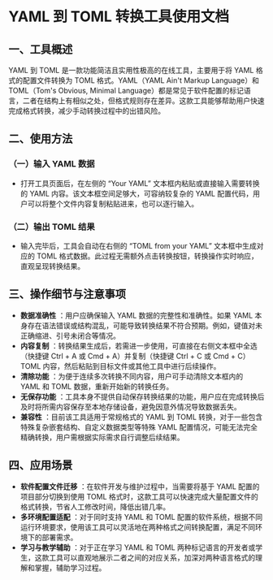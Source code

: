 # YAML 到 TOML 转换工具使用文档

## 一、工具概述

YAML 到 TOML 是一款功能简洁且实用性极高的在线工具，主要用于将 YAML 格式的配置文件转换为 TOML 格式。YAML（YAML Ain't Markup Language）和 TOML（Tom's Obvious, Minimal Language）都是常见于软件配置的标记语言，二者在结构上有相似之处，但格式规则存在差异。这款工具能够帮助用户快速完成格式转换，减少手动转换过程中的出错风险。

## 二、使用方法

### （一）输入 YAML 数据

  * 打开工具页面后，在左侧的 “Your YAML” 文本框内粘贴或直接输入需要转换的 YAML 内容。该文本框空间足够大，可容纳较复杂的 YAML 配置代码，用户可以将整个文件内容复制粘贴进来，也可以逐行输入。

### （二）输出 TOML 结果

  * 输入完毕后，工具会自动在右侧的 “TOML from your YAML” 文本框中生成对应的 TOML 格式数据。此过程无需额外点击转换按钮，转换操作实时响应，直观呈现转换结果。

## 三、操作细节与注意事项

  * **数据准确性** ：用户应确保输入 YAML 数据的完整性和准确性。如果 YAML 本身存在语法错误或结构混乱，可能导致转换结果不符合预期。例如，键值对未正确缩进、引号未闭合等情况。
  * **内容复制** ：转换结果生成后，若需进一步使用，可直接在右侧文本框中全选（快捷键 Ctrl + A 或 Cmd + A）并复制（快捷键 Ctrl + C 或 Cmd + C）TOML 内容，然后粘贴到目标文件或其他工具中进行后续操作。
  * **清除功能** ：为便于连续多次转换不同内容，用户可手动清除文本框内的 YAML 和 TOML 数据，重新开始新的转换任务。
  * **无保存功能** ：工具本身不提供自动保存转换结果的功能，用户应在完成转换后及时将所需内容保存至本地存储设备，避免因意外情况导致数据丢失。
  * **兼容性** ：目前该工具适用于常规格式的 YAML 到 TOML 转换，对于一些包含特殊复杂嵌套结构、自定义数据类型等特殊 YAML 配置情况，可能无法完全精确转换，用户需根据实际需求自行调整后续结果。

## 四、应用场景

  * **软件配置文件迁移** ：在软件开发与维护过程中，当需要将基于 YAML 配置的项目部分切换到使用 TOML 格式时，这款工具可以快速完成大量配置文件的格式转换，节省人工修改时间，降低出错几率。
  * **多环境配置适配** ：对于同时支持 YAML 和 TOML 配置的软件系统，根据不同运行环境要求，使用该工具可以灵活地在两种格式之间转换配置，满足不同环境下的部署需求。
  * **学习与教学辅助** ：对于正在学习 YAML 和 TOML 两种标记语言的开发者或学生，这款工具可以直观地展示二者之间的对应关系，加深对两种语言格式的理解和掌握，辅助学习过程。